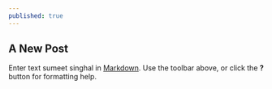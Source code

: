 ```yaml
---
published: true
---
```



## A New Post

Enter text sumeet singhal in [Markdown](http://daringfireball.net/projects/markdown/). Use the toolbar above, or click the **?** button for formatting help.
